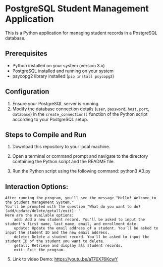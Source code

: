 # PostgreSQL Student Management Application

This is a Python application for managing student records in a PostgreSQL database.

## Prerequisites

- Python installed on your system (version 3.x)
- PostgreSQL installed and running on your system
- psycopg2 library installed (`pip install psycopg2`)

## Configuration

1. Ensure your PostgreSQL server is running.
2. Modify the database connection details (`user`, `password`, `host`, `port`, `database`) in the `create_connection()` function of the Python script according to your PostgreSQL setup.

## Steps to Compile and Run

1. Download this repository to your local machine.

2. Open a terminal or command prompt and navigate to the directory containing the Python script and the README file.

3. Run the Python script using the following command:
                                    python3 A3.py

## Interaction Options:
	After running the program, you'll see the message "Hello! Welcome to the Student Management System."
	You'll be prompted with the question "What do you want to do? (add/update/delete/getall/exit): "
	Here are the available options:
		add: Add a new student record. You'll be asked to input the student's first name, last name, email, and enrollment date.
		update: Update the email address of a student. You'll be asked to input the student ID and the new email address.
		delete: Delete a student record. You'll be asked to input the student ID of the student you want to delete.
		getall: Retrieve and display all student records.
		exit: Exit the program.

5. Link to video Demo: https://youtu.be/aT70X76KcwY
